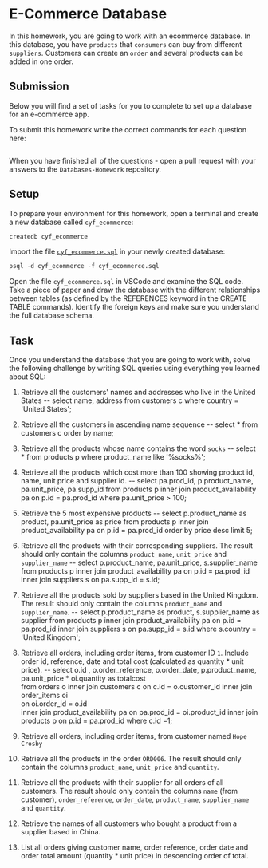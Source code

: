 # E-Commerce Database

In this homework, you are going to work with an ecommerce database. In this database, you have `products` that `consumers` can buy from different `suppliers`. Customers can create an `order` and several products can be added in one order.

## Submission

Below you will find a set of tasks for you to complete to set up a database for an e-commerce app.

To submit this homework write the correct commands for each question here:

```sql


```

When you have finished all of the questions - open a pull request with your answers to the `Databases-Homework` repository.

## Setup

To prepare your environment for this homework, open a terminal and create a new database called `cyf_ecommerce`:

```sql
createdb cyf_ecommerce
```

Import the file [`cyf_ecommerce.sql`](./cyf_ecommerce.sql) in your newly created database:

```sql
psql -d cyf_ecommerce -f cyf_ecommerce.sql
```

Open the file `cyf_ecommerce.sql` in VSCode and examine the SQL code. Take a piece of paper and draw the database with the different relationships between tables (as defined by the REFERENCES keyword in the CREATE TABLE commands). Identify the foreign keys and make sure you understand the full database schema.

## Task

Once you understand the database that you are going to work with, solve the following challenge by writing SQL queries using everything you learned about SQL:

1. Retrieve all the customers' names and addresses who live in the United States
   -- select name, address from customers c
   where country = 'United States';

2. Retrieve all the customers in ascending name sequence
   -- select \* from customers c order by name;

3. Retrieve all the products whose name contains the word `socks`
   -- select \* from products p
   where product_name
   like '%socks%';

4. Retrieve all the products which cost more than 100 showing product id, name, unit price and supplier id.
   -- select pa.prod_id, p.product_name, pa.unit_price, pa.supp_id
   from products p
   inner join product_availability pa
   on p.id = pa.prod_id
   where pa.unit_price > 100;

5. Retrieve the 5 most expensive products
   -- select p.product_name as product, pa.unit_price as price
   from products p
   inner join product_availability pa
   on p.id = pa.prod_id
   order by price desc
   limit 5;

6. Retrieve all the products with their corresponding suppliers. The result should only contain the columns `product_name`, `unit_price` and `supplier_name`
   -- select p.product_name, pa.unit_price, s.supplier_name
   from products p
   inner join product_availability pa
   on p.id = pa.prod_id
   inner join suppliers s
   on pa.supp_id = s.id;

7. Retrieve all the products sold by suppliers based in the United Kingdom. The result should only contain the columns `product_name` and `supplier_name`.
   -- select p.product_name as product, s.supplier_name as supplier
   from products p
   inner join product_availability pa
   on p.id = pa.prod_id
   inner join suppliers s
   on pa.supp_id = s.id
   where s.country = 'United Kingdom';

8. Retrieve all orders, including order items, from customer ID `1`. Include order id, reference, date and total cost (calculated as quantity \* unit price).
   -- select o.id , o.order_reference, o.order_date, p.product_name, pa.unit_price \* oi.quantity as totalcost  
    from orders o
   inner join customers c
   on c.id = o.customer_id
   inner join order_items oi  
    on oi.order_id = o.id  
    inner join product_availability pa
   on pa.prod_id = oi.product_id
   inner join products p
   on p.id = pa.prod_id
   where c.id =1;
9. Retrieve all orders, including order items, from customer named `Hope Crosby`
10. Retrieve all the products in the order `ORD006`. The result should only contain the columns `product_name`, `unit_price` and `quantity`.
11. Retrieve all the products with their supplier for all orders of all customers. The result should only contain the columns `name` (from customer), `order_reference`, `order_date`, `product_name`, `supplier_name` and `quantity`.
12. Retrieve the names of all customers who bought a product from a supplier based in China.
13. List all orders giving customer name, order reference, order date and order total amount (quantity \* unit price) in descending order of total.
